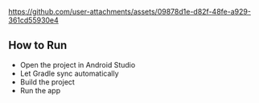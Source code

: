 
https://github.com/user-attachments/assets/09878d1e-d82f-48fe-a929-361cd55930e4

## How to Run

- Open the project in Android Studio
- Let Gradle sync automatically
- Build the project
- Run the app



